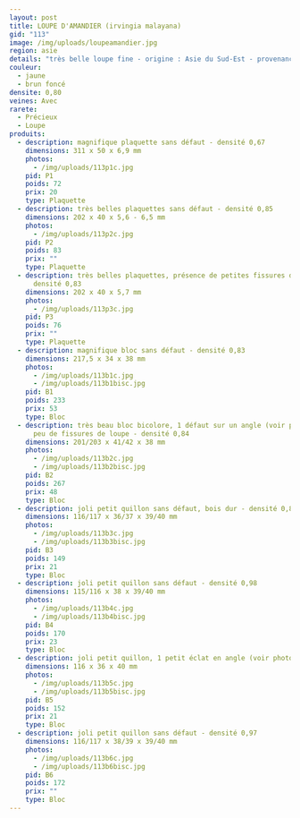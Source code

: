 ```yaml
---
layout: post
title: LOUPE D'AMANDIER (irvingia malayana)
gid: "113"
image: /img/uploads/loupeamandier.jpg
region: asie
details: "très belle loupe fine - origine : Asie du Sud-Est - provenance : USA"
couleur:
  - jaune
  - brun foncé
densite: 0,80
veines: Avec
rarete:
  - Précieux
  - Loupe
produits:
  - description: magnifique plaquette sans défaut - densité 0,67
    dimensions: 311 x 50 x 6,9 mm
    photos:
      - /img/uploads/113p1c.jpg
    pid: P1
    poids: 72
    prix: 20
    type: Plaquette
  - description: très belles plaquettes sans défaut - densité 0,85
    dimensions: 202 x 40 x 5,6 - 6,5 mm
    photos:
      - /img/uploads/113p2c.jpg
    pid: P2
    poids: 83
    prix: ""
    type: Plaquette
  - description: très belles plaquettes, présence de petites fissures de loupe -
      densité 0,83
    dimensions: 202 x 40 x 5,7 mm
    photos:
      - /img/uploads/113p3c.jpg
    pid: P3
    poids: 76
    prix: ""
    type: Plaquette
  - description: magnifique bloc sans défaut - densité 0,83
    dimensions: 217,5 x 34 x 38 mm
    photos:
      - /img/uploads/113b1c.jpg
      - /img/uploads/113b1bisc.jpg
    pid: B1
    poids: 233
    prix: 53
    type: Bloc
  - description: très beau bloc bicolore, 1 défaut sur un angle (voir photo), très
      peu de fissures de loupe - densité 0,84
    dimensions: 201/203 x 41/42 x 38 mm
    photos:
      - /img/uploads/113b2c.jpg
      - /img/uploads/113b2bisc.jpg
    pid: B2
    poids: 267
    prix: 48
    type: Bloc
  - description: joli petit quillon sans défaut, bois dur - densité 0,89
    dimensions: 116/117 x 36/37 x 39/40 mm
    photos:
      - /img/uploads/113b3c.jpg
      - /img/uploads/113b3bisc.jpg
    pid: B3
    poids: 149
    prix: 21
    type: Bloc
  - description: joli petit quillon sans défaut - densité 0,98
    dimensions: 115/116 x 38 x 39/40 mm
    photos:
      - /img/uploads/113b4c.jpg
      - /img/uploads/113b4bisc.jpg
    pid: B4
    poids: 170
    prix: 23
    type: Bloc
  - description: joli petit quillon, 1 petit éclat en angle (voir photo) - densité 0,91
    dimensions: 116 x 36 x 40 mm
    photos:
      - /img/uploads/113b5c.jpg
      - /img/uploads/113b5bisc.jpg
    pid: B5
    poids: 152
    prix: 21
    type: Bloc
  - description: joli petit quillon sans défaut - densité 0,97
    dimensions: 116/117 x 38/39 x 39/40 mm
    photos:
      - /img/uploads/113b6c.jpg
      - /img/uploads/113b6bisc.jpg
    pid: B6
    poids: 172
    prix: ""
    type: Bloc
---
```

